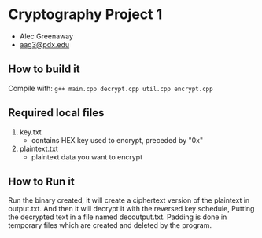 # Cryptography Project 1
- Alec Greenaway
- aag3@pdx.edu

## How to build it
Compile with:
``` g++ main.cpp decrypt.cpp util.cpp encrypt.cpp ```

## Required local files
1. key.txt
    - contains HEX key used to encrypt, preceded by "0x"
2. plaintext.txt
    - plaintext data you want to encrypt

## How to Run it
Run the binary created, it will create a ciphertext version of the plaintext in output.txt. And then it will decrypt it with the reversed key schedule, Putting the decrypted text in a file named decoutput.txt.
Padding is done in temporary files which are created and deleted by the program.